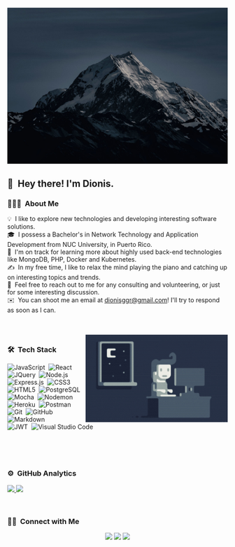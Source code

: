 ![Dionis Gonzalez Banner](/banner.jfif)

## 👋 &nbsp;Hey there! I'm Dionis.

### 👨🏻‍💻 &nbsp;About Me

💡 &nbsp;I like to explore new technologies and developing interesting software solutions. \
🎓 &nbsp;I possess a Bachelor's in Network Technology and Application Development from NUC University, in Puerto Rico. \
🌱 &nbsp;I'm on track for learning more about highly used back-end technologies like MongoDB, PHP, Docker and Kubernetes. \
✍️ &nbsp;In my free time, I like to relax the mind playing the piano and catching up on interesting topics and trends. \
💬 &nbsp;Feel free to reach out to me for any consulting and volunteering, or just for some interesting discussion. \
✉️ &nbsp;You can shoot me an email at dionisggr@gmail.com! I'll try to respond as soon as I can.

<br />
<br />

<img alt="Night Coding" width="325" src="https://raw.githubusercontent.com/AVS1508/AVS1508/master/assets/Night-Coding.gif" align="right"/>

### 🛠 &nbsp;Tech Stack

![JavaScript](https://img.shields.io/badge/-JavaScript-333333?style=flat&logo=javascript)&nbsp;
![React](https://img.shields.io/badge/-React-333333?style=flat&logo=react)&nbsp;
![JQuery](https://img.shields.io/badge/-JQquery-333333?style=flat&logo=jquery)&nbsp;
![Node.js](https://img.shields.io/badge/-Node.js-333333?style=flat&logo=node.js)&nbsp;
![Express.js](https://img.shields.io/badge/-Expess.js-333333?style=flat&logo=express)&nbsp;
![CSS3](https://img.shields.io/badge/-CSS3-333333?style=flat&logo=CSS3&logoColor=1572B6)&nbsp;
![HTML5](https://img.shields.io/badge/-HTML5-333333?style=flat&logo=Html5&logoColor=1572B6)&nbsp;
![PostgreSQL](https://img.shields.io/badge/-PostgreSQL-333333?style=flat&logo=postgresql)&nbsp;
![Mocha](https://img.shields.io/badge/-Mocha-333333?style=flat&logo=mocha)&nbsp;
![Nodemon](https://img.shields.io/badge/-Nodemon-333333?style=flat&logo=nodemon)&nbsp;
![Heroku](https://img.shields.io/badge/-Heroku-333333?style=flat&logo=heroku)&nbsp;
![Postman](https://img.shields.io/badge/-Postman-333333?style=flat&logo=postman)&nbsp;
![Git](https://img.shields.io/badge/-Git-333333?style=flat&logo=git)&nbsp;
![GitHub](https://img.shields.io/badge/-GitHub-333333?style=flat&logo=github)&nbsp;
![Markdown](https://img.shields.io/badge/-Markdown-333333?style=flat&logo=markdown)\
![JWT](https://img.shields.io/badge/-JWT-333333?style=flat&logo=json)&nbsp;
![Visual Studio Code](https://img.shields.io/badge/-Visual%20Studio%20Code-333333?style=flat&logo=visual-studio-code&logoColor=007ACC)&nbsp;

<br/>
<br/>
<br/>

### ⚙️ &nbsp;GitHub Analytics

<p>
<a href="https://github.com/dionisggr">
  <img src="https://github-readme-stats-eight-theta.vercel.app/api?username=dionisggr&show_icons=true&theme=vue-dark&include_all_commits=true&count_private=true" />
  <img height="195" src="https://github-readme-stats-eight-theta.vercel.app/api/top-langs/?username=dionisggr&layout=compact&exclude_lang=java+r&theme=vue-dark" />
</a>
</p>

<br />

### 🤝🏻 &nbsp;Connect with Me

<p align="center">
<a href="https://linkedin.com/in/dionisggr"><img src="https://img.shields.io/badge/-Dionis%20Gonzalez%20-0077B5?style=flat-square&logo=Linkedin&logoColor=white"/></a>
<a href="https://dionisggr.github.io/my-portfolio"><img src="https://img.shields.io/badge/-dionisggr.github.io-3423A6?style=flat-square&logo=Google-Chrome&logoColor=white"/></a>
<a href="mailto:dionisggr@gmail.com"><img src="https://img.shields.io/badge/-dionisggr@gmail.com-D14836?style=flat-square&logo=Gmail&logoColor=white"/></a>
</p>
